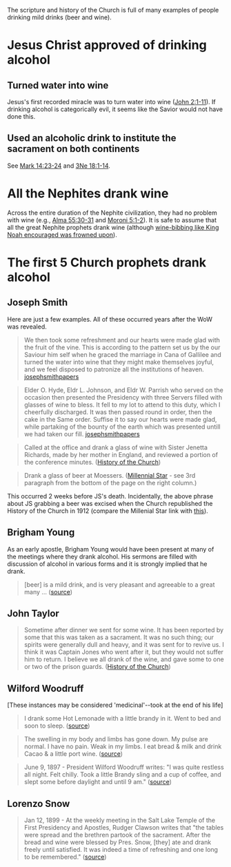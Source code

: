 The scripture and history of the Church is full of many examples of people drinking mild drinks (beer and wine).

# Jesus Christ approved of drinking alcohol

## Turned water into wine

Jesus's first recorded miracle was to turn water into wine ([John 2:1-11](https://www.lds.org/scriptures/nt/john/2.1-11?lang=eng)).  If drinking alcohol is categorically evil, it seems like the Savior would not have done this.

## Used an alcoholic drink to institute the sacrament on both continents

See [Mark 14:23-24](https://www.lds.org/scriptures/nt/mark/14.23-25?lang=eng) and [3Ne 18:1-14](https://www.lds.org/scriptures/bofm/3-ne/18.1-14).

# All the Nephites drank wine

Across the entire duration of the Nephite civilization, they had no problem with wine (e.g., [Alma 55:30-31](https://www.lds.org/scriptures/bofm/alma/55.30-31) and [Moroni 5:1-2](https://www.lds.org/scriptures/bofm/moro/5?lang=eng)).  It is safe to assume that all the great Nephite prophets drank wine (although [wine-bibbing like King Noah encouraged was frowned upon](https://www.lds.org/scriptures/bofm/mosiah/11.15?lang=eng#14)).

# The first 5 Church prophets drank alcohol

## Joseph Smith

Here are just a few examples.  All of these occurred years after the WoW was revealed.

> We then took some refreshment and our hearts were made glad with the fruit of the vine. This is according to the pattern set us by the our Saviour him self when he graced the marriage in Cana of Gallilee and  turned the water into wine that they might make themselves joyful, and we feel disposed to patronize all the institutions of heaven. [josephsmithpapers](http://josephsmithpapers.org/paperSummary/history-1834-1836?p=181&highlight=we%20then%20took%20some%20refreshment)

> Elder O. Hyde, Eldr L. Johnson, and Eldr W. Parrish who served on the occasion then presented the Presidency with three Servers filled with glasses of wine to bless. It fell to my lot to attend to this duty, which I cheerfully discharged. It was then passed round in order, then the cake in the Same order. Suffise it to say our hearts were made glad, while partaking of the bounty of the earth which was presented untill we had taken our fill. [josephsmithpapers](http://josephsmithpapers.org/paperSummary/journal-1835-1836?p=134&highlight=filled%20with%20glasses%20of%20wine)

> Called at the office and drank a glass of wine with Sister Jenetta Richards, made by her mother in England, and reviewed a portion of the conference minutes. ([History of the Church](https://byustudies.byu.edu/content/volume-5-chapter-19))

> Drank a glass of beer at Moessers. ([Millennial Star](http://contentdm.lib.byu.edu/cdm/ref/collection/MStar/id/22187) - see 3rd paragraph from the bottom of the page on the right column.)

This occurred 2 weeks before JS's death.  Incidentally, the above phrase about JS grabbing a beer was excised when the Church republished the History of the Church in 1912 (compare the Millenial Star link with [this](https://books.google.com/books?id=JXbZAAAAMAAJ&pg=PA424&dq=other+brother+$200.++Called+at&hl=en&sa=X&ved=0ahUKEwiO_92CiKHKAhUOxGMKHXRACPkQ6AEIHTAA#v=onepage&q=%24200%20William%20Clayton&f=false)).

## Brigham Young

As an early apostle, Brigham Young would have been present at many of the meetings where they drank alcohol.  His sermons are filled with discussion of alcohol in various forms and it is strongly implied that he drank.

> [beer] is a mild drink, and is very pleasant and agreeable to a great many ... ([source](http://jod.mrm.org/18/70))

## John Taylor

> Sometime after dinner we sent for some wine. It has been reported by some that this was taken as a sacrament. It was no such thing; our spirits were generally dull and heavy, and it was sent for to revive us. I think it was Captain Jones who went after it, but they would not suffer him to return. I believe we all drank of the wine, and gave some to one or two of the prison guards. ([History of the Church](https://byustudies.byu.edu/content/volume-7-chapter-9))

## Wilford Woodruff

[These instances may be considered 'medicinal'--took at the end of his life]

> I drank some Hot Lemonade with a little brandy in it. Went to bed and soon to sleep. ([source](http://onthisdayinmormonhistory.blogspot.com/2008/10/april-8th.html))

> The swelling in my body and limbs has gone down.  My pulse are normal. I have no pain. Weak in my limbs. I eat bread & milk and drink Cacao & a little port wine. ([source](http://onthisdayinmormonhistory.blogspot.com/2008/10/april-21st.html))

> June 9, 1897 - President Wilford Woodruff writes: "I was quite restless all night. Felt chilly. Took a little Brandy sling and a cup of coffee, and slept some before daylight and until 9 am." ([source](http://onthisdayinmormonhistory.blogspot.com/2008/10/june-9th.html))

## Lorenzo Snow

> Jan 12, 1899 - At the weekly meeting in the Salt Lake Temple of the First Presidency and Apostles, Rudger Clawson writes that "the tables were spread and the brethren partook of the sacrament. After the bread and wine were blessed by Pres. Snow, [they] ate and drank freely until satisfied. It was indeed a time of refreshing and one long to be remembered." ([source](http://onthisdayinmormonhistory.blogspot.com/2008/10/july-13th.html))
